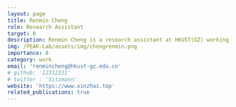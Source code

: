 ```yaml
---
layout: page
title: Renmin Cheng
role: Research Assistant
target: 8
description: Renmin Cheng is a research assistant at HKUST(GZ) working with Prof.Changhao Chen. Before that, He works as RD at Baidu. He graduated from Xidian Uninersity  with a Master’s degree in Engineering , and from the Heilongjiang University with an undergraduate degree in Engineering.
img: /PEAK-Lab/assets/img/chengrenmin.png
importance: 8
category: work
email: 'renmincheng@hkust-gz.edu.cn'
# github: '12312321'
# twitter : 'Sitzmann'
website: 'https://www.xinzhai.top'
related_publications: true
---
```


